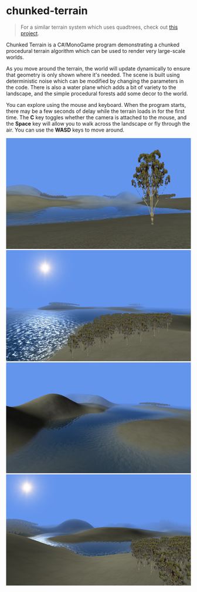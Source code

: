 # chunked-terrain
>For a similar terrain system which uses quadtrees, check out [this project](https://github.com/george7378/quadtree-terrain).

Chunked Terrain is a C#/MonoGame program demonstrating a chunked procedural terrain algorithm which can be used to render very large-scale worlds.

As you move around the terrain, the world will update dynamically to ensure that geometry is only shown where it's needed. The scene is built using deterministic noise which can be modified by changing the parameters in the code. There is also a water plane which adds a bit of variety to the landscape, and the simple procedural forests add some decor to the world.

You can explore using the mouse and keyboard. When the program starts, there may be a few seconds of delay while the terrain loads in for the first time. The **C** key toggles whether the camera is attached to the mouse, and the **Space** key will allow you to walk across the landscape or fly through the air. You can use the **WASD** keys to move around.

![Sitting under a tree and reflecting](https://raw.githubusercontent.com/george7378/chunked-terrain/master/misc/readme/1.png)
![Forests, water and sunlight](https://raw.githubusercontent.com/george7378/chunked-terrain/master/misc/readme/2.png)
![Some calm lakes](https://raw.githubusercontent.com/george7378/chunked-terrain/master/misc/readme/3.png)
![Peaceful islands](https://raw.githubusercontent.com/george7378/chunked-terrain/master/misc/readme/4.png)
